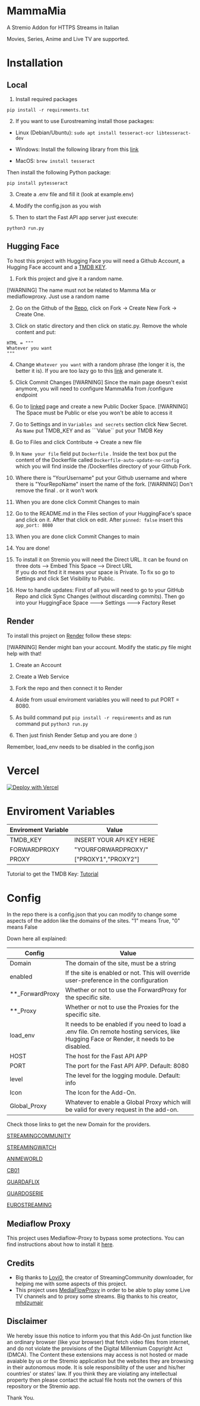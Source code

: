 
  

  

# MammaMia

  

  

  

  

A Stremio Addon for  HTTPS Streams in Italian

Movies, Series, Anime and Live TV are supported.

 
  

  

  

  

# Installation

  

  

  

## Local

  

  

  

1. Install required packages

  

  

  

``pip install -r requirements.txt ``

2. If you want to use Eurostreaming install those packages:
    
- Linux (Debian/Ubuntu):
  ``sudo apt install tesseract-ocr libtesseract-dev ``

- Windows: Install the following library from this [link](https://github.com/UB-Mannheim/tesseract/wiki)

- MacOS: ```brew install tesseract```


Then install the following Python package:

 ``pip install pytesseract ``

  3. Create a .env file and fill it (look at example.env)

4. Modify the config.json as you wish 
    

  

4. Then to start the Fast API app server just execute:

  

  

``python3 run.py``

  



  

## Hugging Face

  

  

  

To host this project with Hugging Face you will need a Github Account, a Hugging Face account and a  [TMDB KEY](https://www.educative.io/courses/movie-database-api-python/set-up-the-credentials).

  

  

  

  

1. Fork this project and give it  a random name. 

[!WARNING] The name must not be related to Mamma Mia or mediaflowproxy. Just use a random name 

2. Go on the Github of the [Repo](https://github.com/UrloMythus/MammaMia/), click on Fork -> Create New Fork -> Create One. 

3. Click on static directory and then click on static.py. Remove the whole content and put:
```
HTML = """
Whatever you want
"""
```
4. Change ```Whatever you want``` with a random phrase (the longer it is, the better it is). If you are too lazy go to this [link](https://www.thewordfinder.com/random-sentence-generator/) and generate it.
 
5. Click Commit Changes
[!WARNING] Since the main page doesn't exist  anymore, you will need to configure MammaMia from /configure endpoint


6. Go to [linked](https://huggingface.co/login?next=%2Fnew-space) page and create a new Public Docker Space.
[!WARNING] The Space must be Public or else you won't be able to access it 


7. Go to Settings and in ```Variables and secrets``` section click New Secret. As ```Name```  put TMDB_KEY and as ```Value`` put your TMDB Key

8. Go to Files  and click Contribute -> Create a new file 
 
9. In ```Name your file``` field put ```Dockerfile``` . Inside the text box put the content of the Dockerfile called ```Dockerfile-auto-update-no-config``` which you will find inside the /Dockerfiles directory of your Github Fork. 

10. Where there is "YourUsername" put your Github username and where there is "YourRepoName" insert the name of the fork. 
[!WARNING] Don't remove the final . or it won't work

11. When you are done click Commit Changes to main

12. Go to the README.md in the Files section of your HuggingFace's space and click on it. After that click on edit. After ```pinned: false``` insert this  ```app_port: 8080```

13. When you are done click Commit Changes to main

14. You are done!


  

15. To install it on Stremio  you will need the Direct URL. It can be found on three dots --> Embed This Space --> Direct URL      
   If you do not find it it means your space is Private. To fix so go to Settings and click Set Visibility to Public. 

 
  

 
16. How to handle updates: First of all you will need to go to your GitHub Repo and click Sync Changes (without discarding commits). Then go into your HuggingFace Space ---> Settings ---> Factory Reset
  

  

  

## Render



  

  

To install this project on [Render](https://render.com/) follow these steps:

[!WARNING] Render might ban your account. Modify the static.py file might help with that!


  

  

1. Create an Account

  

  

  

2. Create a Web Service

  

  

  

3. Fork the repo and then connect it to Render

  

  

  

4. Aside from usual enviroment variables you will need to put PORT = 8080. 

  

  

  

5. As build command put `` pip install -r requirements `` and as run command put ``python3 run.py ``

  

  

  

6. Then just finish Render Setup and you are done :)

  

  

Remember, load_env  needs to be disabled in the config.json
  

  

# Vercel
[![Deploy with Vercel](https://vercel.com/button)](https://vercel.com/new/clone?repository-url=https%3A%2F%2Fgithub.com%2FUrloMythus%2FMammaMia&env=PORT,TMDB_KEY&envDescription=PORT%20(8080)%20and%20API%20KEY%20of%20TMDB&envLink=https%3A%2F%2Fgithub.com%2FUrloMythus%2FMammaMia%2Fblob%2Fmain%2Fexample.env)



  


  

  

  

# Enviroment Variables

  

  

  

  

| Enviroment Variable | Value |
|-------------------------|---|
|TMDB_KEY|INSERT YOUR API KEY HERE|
|FORWARDPROXY| "YOURFORWARDPROXY/"  |
|PROXY |  ["PROXY1","PROXY2"]|

  

Tutorial to get the TMDB Key: [Tutorial](https://www.themoviedb.org/settings/api)

  

  

  

# Config

  

  

In the repo there is a config.json that you can modify to change some aspects of the addon like the domains of the sites. "1" means True, "0" means False

Down here all explained:

  

  

| Config | Value |
|-------------------------|---|
| Domain | The domain of the site, must be a string |
|enabled | If the site is enabled or not. This will override user-preference in the configuration|
|**_ForwardProxy| Whether or not to use the ForwardProxy for the specific site.|
|**_Proxy| Whether or not to use the Proxies for the specific site.|
|load_env|It needs to be enabled if you need to load a .env file. On remote hosting services, like Hugging Face or Render, it needs to be disabled. |
|HOST| The host for the Fast API APP|
|PORT| The port for the Fast API APP. Default: 8080 
|level| The level for the logging module. Default: info
|Icon| The Icon for the Add-On.|
|Global_Proxy| Whatever to enable a Global Proxy which will be valid for every request in the add-on.
  
  

Check those links to get the new Domain for the providers.

  


  

[STREAMINGCOMMUNITY](https://t.me/+jlXmmprhtakxYWJh)

  


  

[STREAMINGWATCH](https://t.me/streamingwatch)

  


  

[ANIMEWORLD](https://t.me/AnimeWorldITA2)

[CB01](https://cb01.uno/)

[GUARDAFLIX](https://guardoserie.it/)

[GUARDOSERIE](https://guardoserie.it/)

[EUROSTREAMING](https://eurostreaming-nuovo-indirizzo.online/)



## Mediaflow Proxy

This project uses Mediaflow-Proxy to bypass some protections. You can find instructions about how to install it [here](https://github.com/mhdzumair/mediaflow-proxy/).

## Credits

 - Big thanks to [Lovi0](https://github.com/Lovi-0), the creator of StreamingCommunity downloader, for helping me with some aspects of this project.
 - This project uses [MediaFlowProxy](https://github.com/mhdzumair/mediaflow-proxy/) in order to be able to play some Live TV channels and to proxy some streams. Big thanks to his creator, [mhdzumair](https://github.com/mhdzumair)

## Disclaimer

We hereby issue this notice to inform you that this Add-On just function like an ordinary browser (like your browser) that fetch video files from internet, and do not violate the provisions of the Digital Millennium Copyright Act (DMCA). The Content these extensions may access is not hosted  or made avaiable by us or the Stremio application but the websites they are browsing in their autonomous mode. It is sole responsibility of the user and his/her countries' or states' law. If you think they are violating any intellectual property then please contact the actual file hosts not the owners of this repository or the Stremio app.

Thank You.

